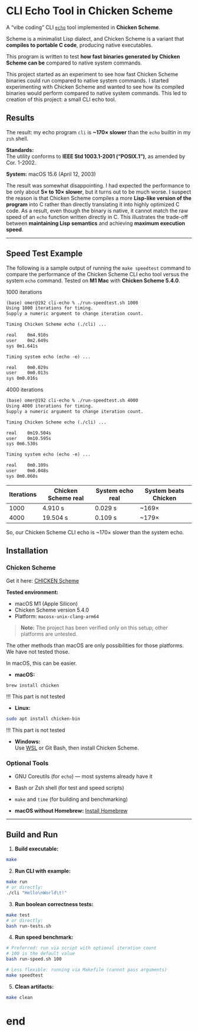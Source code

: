 # CLI Echo Tool in Chicken Scheme  

A “vibe coding” CLI [`echo`](https://man7.org/linux/man-pages/man1/echo.1.html) tool implemented in **Chicken Scheme**.  

Scheme is a minimalist Lisp dialect, and Chicken Scheme is a variant that **compiles to portable C code**, producing native executables.

This program is written to test **how fast binaries generated by Chicken Scheme can be** compared to native system commands.  

This project started as an experiment to see how fast Chicken Scheme binaries could run compared to native system commands. 
I started experimenting with Chicken Scheme and wanted to see how its compiled binaries would perform compared to native system commands. This led to creation of this project: a small CLI echo tool.

## **Results**

The result: my echo program `cli` is **~170× slower** than the `echo` builtin in my `zsh` shell.

**Standards:**  
The utility conforms to **IEEE Std 1003.1-2001 (“POSIX.1”)**, as amended by Cor. 1-2002.

**System:** macOS 15.6 (April 12, 2003)


The result was somewhat disappointing. I had expected the performance to be only about **5× to 10× slower**, but it turns out to be much worse. I suspect the reason is that Chicken Scheme compiles a more **Lisp-like version of the program** into C rather than directly translating it into highly optimized C code. As a result, even though the binary is native, it cannot match the raw speed of an `echo` function written directly in C. This illustrates the trade-off between **maintaining Lisp semantics** and achieving **maximum execution speed**.

---

## Speed Test Example

The following is a sample output of running the `make speedtest` command
to compare the performance of the Chicken Scheme CLI echo tool versus
the system `echo` command. Tested on **M1 Mac** with **Chicken Scheme 5.4.0**.

1000 iterations
```md
(base) omer@192 cli-echo % ./run-speedtest.sh 1000
Using 1000 iterations for timing.
Supply a numeric argument to change iteration count.

Timing Chicken Scheme echo (./cli) ...

real	0m4.910s
user	0m2.649s
sys	0m1.641s

Timing system echo (echo -e) ...

real	0m0.029s
user	0m0.013s
sys	0m0.016s
```

4000 iterations
``` md
(base) omer@192 cli-echo % ./run-speedtest.sh 4000
Using 4000 iterations for timing.
Supply a numeric argument to change iteration count.

Timing Chicken Scheme echo (./cli) ...

real	0m19.504s
user	0m10.595s
sys	0m6.530s

Timing system echo (echo -e) ...

real	0m0.109s
user	0m0.048s
sys	0m0.060s
```


| Iterations | Chicken Scheme real | System echo real | System beats Chicken |
|------------|---------------------|------------------|----------------------|
| 1000       | 4.910 s             | 0.029 s          | \~169×               |
| 4000       | 19.504 s            | 0.109 s          | \~179×               |

So, our Chicken Scheme CLI echo is ~170× slower than the system echo.

## **Installation**

### Chicken Scheme

Get it here: [CHICKEN Scheme](https://call-cc.org/)

**Tested environment:**  
- macOS M1 (Apple Silicon)  
- Chicken Scheme version 5.4.0  
- Platform: `macosx-unix-clang-arm64`  


> **Note:** The project has been verified only on this setup; other platforms are untested.


The other methods than macOS are only possibilities for those platforms.
We have not tested those.


In macOS, this can be easier.
- **macOS:**  
```bash
brew install chicken
```

!!! This part is not tested
- **Linux:**  
```bash
sudo apt install chicken-bin
```

!!! This part is not tested
- **Windows:**  
Use [WSL](https://learn.microsoft.com/en-us/windows/wsl/install) or Git Bash, then install Chicken Scheme.  

### Optional Tools

- GNU Coreutils (for `echo`) — most systems already have it  
- Bash or Zsh shell (for test and speed scripts)  
- `make` and `time` (for building and benchmarking)  

- **macOS without Homebrew:** [Install Homebrew](https://brew.sh/)  

---

## **Build and Run**

1. **Build executable:**
```bash
make
```

2. **Run CLI with example:**
```bash
make run
# or directly:
./cli "Hello\nWorld\t!"
```

3. **Run boolean correctness tests:**
```bash
make test
# or directly:
bash run-tests.sh
```

4. **Run speed benchmark:**
```bash
# Preferred: run via script with optional iteration count
# 100 is the default value
bash run-speed.sh 100

# Less flexible: running via Makefile (cannot pass arguments)
make speedtest
```

5. **Clean artifacts:**
```bash
make clean
```

# end
